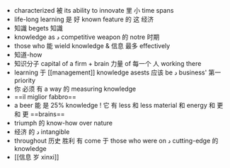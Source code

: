 - characterized 被 its ability to innovate 里 小 time spans
- life-long learning 是 好 known feature 的 这 经济
- 知識  begets 知識  
- knowledge as د competitive weapon 的 notre 时期
- those who 能 wield knowledge &  信息 最多 effectively
-  知道-how
-  知识分子 capital of a firm + brain  力量 of 每一个 人 working there
-  learning 于 [[management]] knowledge asests  应该 be د business' 第一 priority
-  你 必须  有 a way 的 measuring knowledge 
-  ==il miglior fabbro==
-  a beer 能  是 25% knowledge ! 它  有 less 和 less material 和 energy 和 更 和 更 ==brains==
-  triumph 的 know-how over nature
-   经济 的 د intangible
- throughout 历史 胜利  有 come 于 those who were on د cutting-edge 的 knowledge 
-  [[信息 岁 xinxi]]
